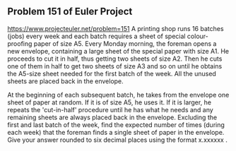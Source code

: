 ## Problem 151 of Euler Project 
https://www.projecteuler.net/problem=151
A printing shop runs 16 batches (jobs) every week and each batch requires a sheet of special colour-proofing paper of size A5.
Every Monday morning, the foreman opens a new envelope, containing a large sheet of the special paper with size A1.
He proceeds to cut it in half, thus getting two sheets of size A2. Then he cuts one of them in half to get two sheets of size A3 and so on until he obtains the A5-size sheet needed for the first batch of the week.
All the unused sheets are placed back in the envelope.

At the beginning of each subsequent batch, he takes from the envelope one sheet of paper at random. If it is of size A5, he uses it. If it is larger, he repeats the 'cut-in-half' procedure until he has what he needs and any remaining sheets are always placed back in the envelope.
Excluding the first and last batch of the week, find the expected number of times (during each week) that the foreman finds a single sheet of paper in the envelope.
Give your answer rounded to six decimal places using the format x.xxxxxx .